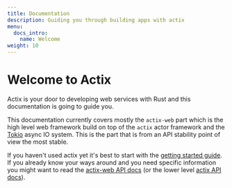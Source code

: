 ```yaml
---
title: Documentation
description: Guiding you through building apps with actix
menu:
  docs_intro:
    name: Welcome
weight: 10
---
```


# Welcome to Actix

Actix is your door to developing web services with Rust and this documentation
is going to guide you.

This documentation currently covers mostly the `actix-web` part which is the
high level web framework build on top of the `actix` actor framework and the
[Tokio](https://tokio.rs/) async IO system.  This is the part that is from an
API stability point of view the most stable.

If you haven't used actix yet it's best to start with the [getting started
guide](getting-started/).  If you already know your ways around and you need
specific information you might want to read the [actix-web API
docs](https://docs.rs/actix-web) (or the lower level [actix API
docs](https://docs.rs/actix)).
